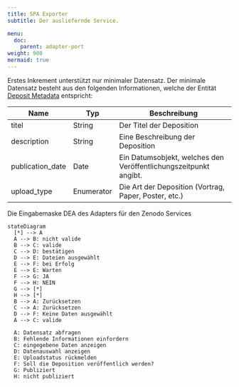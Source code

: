 ```yaml
---
title: SPA Exporter
subtitle: Der ausliefernde Service.

menu:
  doc:
    parent: adapter-port
weight: 900
mermaid: true
---
```

Erstes Inkrement unterstützt nur minimaler Datensatz.
Der minimale Datensatz besteht aus den folgenden Informationen, welche der Entität [Deposit Metadata](https://developers.zenodo.org/#representation) entspricht:

|       Name       |    Typ     |                           Beschreibung                           |
|------------------|------------|------------------------------------------------------------------|
|      titel       |   String   |                     Der Titel der Deposition                     |
|   description    |   String   |                 Eine Beschreibung der Deposition                 |
| publication_date |    Date    | Ein Datumsobjekt, welches den Veröffentlichungszeitpunkt angibt. |
|   upload_type    | Enumerator |      Die Art der Deposition (Vortrag, Paper, Poster, etc.)       |

Die Eingabemaske DEA des Adapters für den Zenodo Services

```mermaid
stateDiagram
  [*] --> A
  A --> B: nicht valide
  B --> C: valide
  C --> D: bestätigen
  D --> E: Dateien ausgewählt
  E --> F: bei Erfolg
  E --> E: Warten
  F --> G: JA
  F --> H: NEIN
  G --> [*]
  H --> [*]
  B --> A: Zurücksetzen
  C --> A: Zurücksetzen
  D --> F: Keine Daten ausgewählt
  A --> C: valide

  A: Datensatz abfragen
  B: Fehlende Informationen einfordern
  C: eingegebene Daten anzeigen
  D: Datenauswahl anzeigen
  E: Uploadstatus rückmelden
  F: Soll die Deposition veröffentlich werden?
  G: Publiziert
  H: nicht publiziert
```

